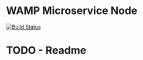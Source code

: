 # WAMP Microservice Node

[![Build Status](https://travis-ci.org/ConnApp/wamp-microservice-node.svg?branch=master)](https://travis-ci.org/ConnApp/wamp-microservice-node)
# TODO - Readme
